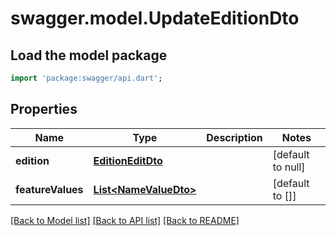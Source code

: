 # swagger.model.UpdateEditionDto

## Load the model package
```dart
import 'package:swagger/api.dart';
```

## Properties
Name | Type | Description | Notes
------------ | ------------- | ------------- | -------------
**edition** | [**EditionEditDto**](EditionEditDto.md) |  | [default to null]
**featureValues** | [**List&lt;NameValueDto&gt;**](NameValueDto.md) |  | [default to []]

[[Back to Model list]](../README.md#documentation-for-models) [[Back to API list]](../README.md#documentation-for-api-endpoints) [[Back to README]](../README.md)


